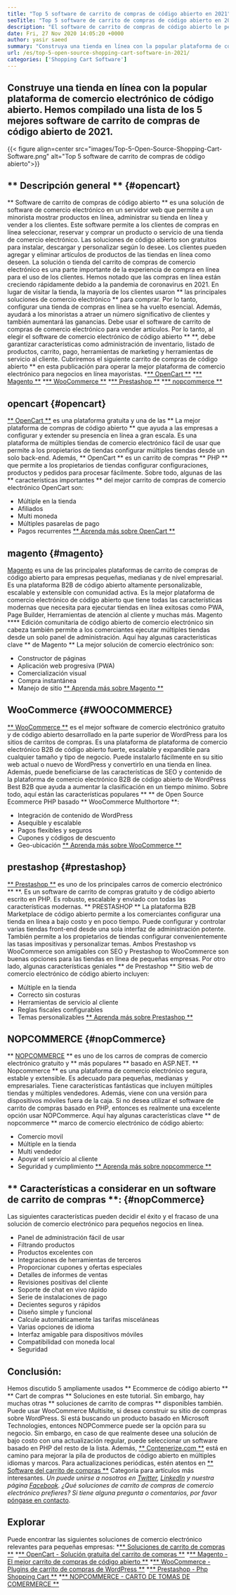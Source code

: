 ```yaml
---
title: "Top 5 software de carrito de compras de código abierto en 2021" 
seoTitle: "Top 5 software de carrito de compras de código abierto en 2021" 
description: "El software de carrito de compras de código abierto le permite configurar un sitio web de comercio electrónico en línea de bajo costo para su negocio. Revisemos los 5 mejores carritos de compras gratuitos." 
date: Fri, 27 Nov 2020 14:05:20 +0000
author: yasir saeed
summary: "Construya una tienda en línea con la popular plataforma de comercio electrónico de código abierto. Hemos compilado una lista de los 5 mejores software de carrito de compras de código abierto de 2021." 
url: /es/top-5-open-source-shopping-cart-software-in-2021/
categories: ['Shopping Cart Software']
---
```


## Construye una tienda en línea con la popular plataforma de comercio electrónico de código abierto. Hemos compilado una lista de los 5 mejores software de carrito de compras de código abierto de 2021.

{{< figure align=center src="images/Top-5-Open-Source-Shopping-Cart-Software.png" alt="Top 5 software de carrito de compras de código abierto">}}


## ** Descripción general ** {#opencart}
** Software de carrito de compras de código abierto ** es una solución de software de comercio electrónico en un servidor web que permite a un minorista mostrar productos en línea, administrar su tienda en línea y vender a los clientes. Este software permite a los clientes de compras en línea seleccionar, reservar y comprar un producto o servicio de una tienda de comercio electrónico. Las soluciones de código abierto son gratuitos para instalar, descargar y personalizar según lo desee. Los clientes pueden agregar y eliminar artículos de productos de las tiendas en línea como deseen. La solución o tienda del carrito de compras de comercio electrónico es una parte importante de la experiencia de compra en línea para el uso de los clientes.
Hemos notado que las compras en línea están creciendo rápidamente debido a la pandemia de coronavirus en 2021. En lugar de visitar la tienda, la mayoría de los clientes usaron ** las principales soluciones de comercio electrónico ** para comprar. Por lo tanto, configurar una tienda de compras en línea se ha vuelto esencial. Además, ayudará a los minoristas a atraer un número significativo de clientes y también aumentará las ganancias. Debe usar el software de carrito de compras de comercio electrónico para vender artículos. Por lo tanto, al elegir el software de comercio electrónico de código abierto ** **, debe garantizar características como administración de inventario, listado de productos, carrito, pago, herramientas de marketing y herramientas de servicio al cliente.
Cubriremos el siguiente carrito de compras de código abierto ** en esta publicación para operar la mejor plataforma de comercio electrónico para negocios en línea mayoristas.
  *[** OpenCart **][1]
  *[** Magento **][2]
  *[** WooCommerce **][3]
  *[** Prestashop **][4]
  *[** nopcommerce **][5]

## opencart {#opencart}
[** OpenCart **][6] es una plataforma gratuita y una de las ** La mejor plataforma de compras de código abierto ** que ayuda a las empresas a configurar y extender su presencia en línea a gran escala. Es una plataforma de múltiples tiendas de comercio electrónico fácil de usar que permite a los propietarios de tiendas configurar múltiples tiendas desde un solo back-end. Además, ** OpenCart ** es un carrito de compras ** PHP ** que permite a los propietarios de tiendas configurar configuraciones, productos y pedidos para procesar fácilmente.
Sobre todo, algunas de las ** características importantes ** del mejor carrito de compras de comercio electrónico OpenCart son:
  * Múltiple en la tienda
  * Afiliados
  * Multi moneda
  * Múltiples pasarelas de pago
  * Pagos recurrentes
[** Aprenda más sobre OpenCart **][7]

## magento {#magento}
[Magento][8] es una de las principales plataformas de carrito de compras de código abierto para empresas pequeñas, medianas y de nivel empresarial. Es una plataforma B2B de código abierto altamente personalizable, escalable y extensible con comunidad activa. Es la mejor plataforma de comercio electrónico de código abierto que tiene todas las características modernas que necesita para ejecutar tiendas en línea exitosas como PWA, Page Builder, Herramientas de atención al cliente y muchas más. Magento **** Edición comunitaria de código abierto de comercio electrónico sin cabeza también permite a los comerciantes ejecutar múltiples tiendas desde un solo panel de administración.
Aquí hay algunas características clave ** de Magento ** La mejor solución de comercio electrónico son:
  * Constructor de páginas
  * Aplicación web progresiva (PWA)
  * Comercialización visual
  * Compra instantánea
  * Manejo de sitio
[** Aprenda más sobre Magento **][8]

## WooCommerce {#WOOCOMMERCE}
[** WooCommerce **][9] es el mejor software de comercio electrónico gratuito y de código abierto desarrollado en la parte superior de WordPress para los sitios de carritos de compras. Es una plataforma de plataforma de comercio electrónico B2B de código abierto fuerte, escalable y expandible para cualquier tamaño y tipo de negocio. Puede instalarlo fácilmente en su sitio web actual o nuevo de WordPress y convertirlo en una tienda en línea. Además, puede beneficiarse de las características de SEO y contenido de la plataforma de comercio electrónico B2B de código abierto de WordPress Best B2B que ayuda a aumentar la clasificación en un tiempo mínimo.
Sobre todo, aquí están las características populares ** ** de Open Source Ecommerce PHP basado ** WooCommerce Multhortore **:
  * Integración de contenido de WordPress
  * Asequible y escalable
  * Pagos flexibles y seguros
  * Cupones y códigos de descuento
  * Geo-ubicación
[** Aprenda más sobre WooCommerce **][10]

## prestashop {#prestashop}
[** Prestashop **][11] es uno de los principales carros de comercio electrónico ** **. Es un software de carrito de compras gratuito y de código abierto escrito en PHP. Es robusto, escalable y enviado con todas las características modernas. ** PRESTASHOP ** La plataforma B2B Marketplace de código abierto permite a los comerciantes configurar una tienda en línea a bajo costo y en poco tiempo. Puede configurar y controlar varias tiendas front-end desde una sola interfaz de administración potente. También permite a los propietarios de tiendas configurar convenientemente las tasas impositivas y personalizar temas. Ambos Prestashop vs WooCommerce son amigables con SEO y Prestashop to WooCommerce son buenas opciones para las tiendas en línea de pequeñas empresas.
Por otro lado, algunas características geniales ** de Prestashop ** Sitio web de comercio electrónico de código abierto incluyen:
  * Múltiple en la tienda
  * Correcto sin costuras
  * Herramientas de servicio al cliente
  * Reglas fiscales configurables
  * Temas personalizables
[** Aprenda más sobre Prestashop **][12]

## NOPCOMMERCE {#nopCommerce}
** [NOPCOMMERCE][13] ** es uno de los carros de compras de comercio electrónico gratuito y ** más populares ** basado en ASP.NET. ** Nopcommerce ** es una plataforma de comercio electrónico segura, estable y extensible. Es adecuado para pequeñas, medianas y empresariales. Tiene características fantásticas que incluyen múltiples tiendas y múltiples vendedores. Además, viene con una versión para dispositivos móviles fuera de la caja. Si no desea utilizar el software de carrito de compras basado en PHP, entonces es realmente una excelente opción usar NOPCommerce.
Aquí hay algunas características clave ** de nopcommerce ** marco de comercio electrónico de código abierto:
  * Comercio movil
  * Múltiple en la tienda
  * Multi vendedor
  * Apoyar el servicio al cliente
  * Seguridad y cumplimiento
[** Aprenda más sobre nopcommerce **][14]

## ** Características a considerar en un software de carrito de compras **: {#nopCommerce}
Las siguientes características pueden decidir el éxito y el fracaso de una solución de comercio electrónico para pequeños negocios en línea.
  * Panel de administración fácil de usar
  * Filtrando productos
  * Productos excelentes con
  * Integraciones de herramientas de terceros
  * Proporcionar cupones y ofertas especiales
  * Detalles de informes de ventas
  * Revisiones positivas del cliente
  * Soporte de chat en vivo rápido
  * Serie de instalaciones de pago
  * Decientes seguros y rápidos
  * Diseño simple y funcional
  * Calcule automáticamente las tarifas misceláneas
  * Varias opciones de idioma
  * Interfaz amigable para dispositivos móviles
  * Compatibilidad con moneda local
  * Seguridad

## Conclusión:
Hemos discutido 5 ampliamente usados ​​** Ecommerce de código abierto ** ** Cart de compras ** Soluciones en este tutorial. Sin embargo, hay muchas otras ** soluciones de carrito de compras ** disponibles también. Puede usar WooCommerce Multisite, si desea construir su sitio de compras sobre WordPress. Si está buscando un producto basado en Microsoft Technologies, entonces NOPCommerce puede ser la opción para su negocio. Sin embargo, en caso de que realmente desee una solución de bajo costo con una actualización regular, puede seleccionar un software basado en PHP del resto de la lista.
Además, [** Contenerize.com **][15] está en camino para mejorar la pila de productos de código abierto en múltiples idiomas y marcos. Para actualizaciones periódicas, estén atentos en [** Software del carrito de compras **][16] Categoría para artículos más interesantes. _Un puede unirse a nosotros en [Twitter][17], [LinkedIn][18] y nuestra página [Facebook][19]. ¿Qué soluciones de carrito de compras de comercio electrónico prefieres? Si tiene alguna pregunta o comentarios, por favor_ [póngase en contacto][20].

## Explorar
Puede encontrar las siguientes soluciones de comercio electrónico relevantes para pequeñas empresas:
  *[** Soluciones de carrito de compras **][21]
  *[** OpenCart - Solución gratuita del carrito de compras **][22]
  *[** Magento - El mejor carrito de compras de código abierto **][23]
  *[** WooCommerce - Plugins de carrito de compras de WordPress **][24]
  *[** Prestashop - Php Shopping Cart **][25]
  *[** NOPCOMMERCE - CARTO DE TOMAS DE COMERMERCE **][26]

  
[1]: #OpenCart
[2]: #Magento
[3]: #WooCommerce
[4]: #PrestaShop
[5]: #nopCommerce
[6]: https://products.containerize.com/ecommerce/opencart/
[7]: https://www.opencart.com/
[8]: https://magento.com/
[9]: https://products.containerize.com/ecommerce/woocommerce/
[10]: https://woocommerce.com/
[11]: https://products.containerize.com/ecommerce/prestashop/
[12]: https://www.prestashop.com/
[13]: https://products.containerize.com/ecommerce/nopcommerce/
[14]: https://www.nopcommerce.com/
[15]: https://www.containerize.com/
[16]: https://blog.containerize.com/category/shopping-cart-software
[17]: https://twitter.com/containerize_co
[18]: https://www.linkedin.com/company/containerize/
[19]: http://facebook.com/containerize
[20]: mailto:yasir.saeed@aspose.com
[21]: https://products.containerize.com/ecommerce
[22]: https://products.containerize.com/ecommerce/opencart
[23]: https://products.containerize.com/ecommerce/magento
[24]: https://products.containerize.com/ecommerce/woocommerce
[25]: https://products.containerize.com/ecommerce/prestashop
[26]: https://products.containerize.com/ecommerce/nopcommerce
